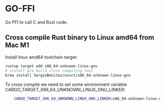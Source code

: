 # GO-FFI

Go FFI to call C and Rust code.

## Cross compile Rust binary to Linux amd64 from Mac M1

Install linux amd64 toolchain target:

``` bash
rustup target add x86_64-unknown-linux-gnu
# install pre build cross compiling tool
brew install SergioBenitez/osxct/x86_64-unknown-linux-gnu
```

To cross compile we need to set some environment variable CARGO_TARGET_X86_64_UNKNOWN_LINUX_GNU_LINKER:

``` bash
    CARGO_TARGET_X86_64_UNKNOWN_LINUX_GNU_LINKER=x86_64-unknown-linux-gnu-gcc cargo build --target=x86_64-unknown-linux-gnu
```
